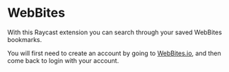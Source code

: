 # WebBites
With this Raycast extension you can search through your saved WebBites bookmarks.

You will first need to create an account by going to [WebBites.io](https://www.webbites.io), and then come back to login with your account.